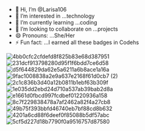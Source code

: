 - 👋 Hi, I’m @Larisa106
- 👀 I’m interested in ...technology
- 🌱 I’m currently learning ...coding
- 💞️ I’m looking to collaborate on ...projects
- 😄 Pronouns: ...She/Her
- ⚡ Fun fact: ...I earned all these badges in Codehs

<!---
Larisa106/Larisa106 is a ✨ special ✨ repository because its `README.md` (this file) appears on your GitHub profile.
You can click the Preview link to take a look at your changes.
--->
![4bb0cfc2cfdefd8f825b83e68d387951](https://github.com/Larisa106/Larisa106/assets/156215325/de525667-f32e-495d-9a4c-22b7c573730b)
![231dcf913798280d95f1f6bdd7ce6d58](https://github.com/Larisa106/Larisa106/assets/156215325/541edae1-3c1c-40b8-a534-38733dbbe04d)
![d5f644829da62e5a6211a6b8ace1a16a](https://github.com/Larisa106/Larisa106/assets/156215325/4c7c6f2c-00c5-457d-afd8-5fcd14e95296)
![9fac1008838a2e9a637e2168f61d0cb7 (2)](https://github.com/Larisa106/Larisa106/assets/156215325/4cb879a6-5e0b-4678-bc60-ecd3d78e85c4)
![2c1c836b3d40a12b0811b1ebf63b309f](https://github.com/Larisa106/Larisa106/assets/156215325/c815dcda-cf3e-4e26-8746-7437b70ae723)
![1e035dd2ebd24d710a537ab39bab2d8a](https://github.com/Larisa106/Larisa106/assets/156215325/7ff865e4-0eff-4899-b18b-f3e8a1351613)
![e1661d0fbcd997fcdbef01220936a158](https://github.com/Larisa106/Larisa106/assets/156215325/f7f753f3-c85e-4e3d-ae83-01b107f12441)
![8c7f229838478a7af2462a82f4a27cb8](https://github.com/Larisa106/Larisa106/assets/156215325/761c8a35-40c7-4d09-b3e2-5a8109b85560)
![49b75f393bbfd46740eb7bf88cd8b632](https://github.com/Larisa106/Larisa106/assets/156215325/7fe716ba-9920-4ad4-8df3-f952bdb4d7a2)
![4201a6cd88f6deef0f85088b5df57abc](https://github.com/Larisa106/Larisa106/assets/156215325/bd12cf73-64de-41e5-9d67-4a79d48d87d2)
![5cf5d227d18b7790f0a9516757d87580](https://github.com/Larisa106/Larisa106/assets/156215325/46aa17aa-521a-4989-a809-87e63940a6c2)

